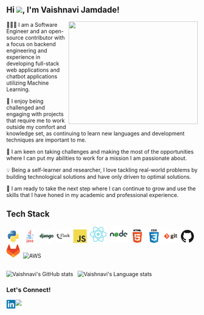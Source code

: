 ## Hi <img src="https://github.com/TheDudeThatCode/TheDudeThatCode/blob/master/Assets/Hi.gif" width="29px">, I'm Vaishnavi Jamdade!


<img align="right" width="340" height="270" src="https://media.tenor.com/PP9v7VIs6R4AAAAd/scaler-create-impact.gif"/>

👩🏽‍💻 I am a Software Engineer and an open-source contributor with a focus on backend engineering and experience in developing full-stack web applications and chatbot applications utilizing Machine Learning.
  
🌱 I enjoy being challenged and engaging with projects that require me to work outside my comfort and knowledge set, as continuing to learn new languages and development techniques are important to me.
  
🎯 I am keen on taking challenges and making the most of the opportunities where I can put my abilities to work for a mission I am passionate about.
  
💡 Being a self-learner and researcher, I love tackling real-world problems by building technological solutions and have only driven to optimal solutions.
  
🚀 I am ready to take the next step where I can continue to grow and use the skills that I have honed in my academic and professional experience.


## **Tech Stack**

<img width="36px" alt="Python" src="https://github.com/devicons/devicon/blob/master/icons/python/python-original.svg">&nbsp;
<img width="36px" alt="Java" src="https://github.com/devicons/devicon/blob/master/icons/java/java-original-wordmark.svg">&nbsp;
<img width="36px" alt="Django" src="https://github.com/devicons/devicon/blob/master/icons/django/django-plain-wordmark.svg">&nbsp;
<img width="36px" alt="Flask" src="https://github.com/devicons/devicon/blob/master/icons/flask/flask-original-wordmark.svg">&nbsp;
<img width="36px" alt="JavaScript" src="https://github.com/devicons/devicon/blob/master/icons/javascript/javascript-original.svg">&nbsp;
<img width="46px" alt="React" src="https://raw.githubusercontent.com/Pradeep241094/Pradeep241094/main/icons8-react-native.svg">&nbsp;
<img width="46px" alt="nodejs" src="https://raw.githubusercontent.com/Pradeep241094/Pradeep241094/main/icons8-nodejs.svg">&nbsp;
<img width="36px" alt="html" src="https://github.com/devicons/devicon/blob/master/icons/html5/html5-original-wordmark.svg">&nbsp;
<img width="36px" alt="css" src="https://github.com/devicons/devicon/blob/master/icons/css3/css3-original-wordmark.svg">&nbsp;
<img width="36px" alt="git" src="https://github.com/devicons/devicon/blob/master/icons/git/git-original-wordmark.svg">&nbsp;
<img width="36px" alt="gitHub" src="https://github.com/devicons/devicon/blob/master/icons/github/github-original.svg">&nbsp;
<img width="36px" alt="gitHub" src="https://github.com/devicons/devicon/blob/master/icons/gitlab/gitlab-original.svg">&nbsp;
<img width="6%" alt="AWS" title="AWS" src="https://www.loudounchamber.org/wp-content/uploads/2018/02/aws_logo_smile-NEW.png">&nbsp;
<br>
<br>

![Vaishnavi's GitHub stats](https://github-readme-stats.vercel.app/api?username=vj2050&show_icons=true&&theme=dracula&include_all_commits=true&hide_border=true)&nbsp;&nbsp;
![Vaishnavi's Language stats](https://github-readme-stats-eight-theta.vercel.app/api/top-langs/?username=vj2050&layout=compact&langs_count=8&hide_border=true)
<br />

### **Let's Connect!**

<a href="https://www.linkedin.com/in/vj2050/">
  <img align="left" width="24px" src="https://github.com/devicons/devicon/blob/master/icons/linkedin/linkedin-original.svg"  />
</a>

<a href="mailto:mailtomevajamdade@gmail.com">
  <img align="left" width="26px" src="https://upload.wikimedia.org/wikipedia/commons/7/7e/Gmail_icon_%282020%29.svg" />
</a>


